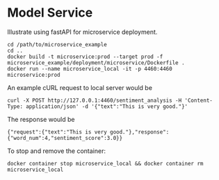 # Model Service
Illustrate using fastAPI for microservice deployment.

```
cd /path/to/microservice_example
cd ..
docker build -t microservice:prod --target prod -f microservice_example/deployment/microservice/Dockerfile .
docker run --name microservice_local -it -p 4460:4460 microservice:prod
```

An example cURL request to local server would be
```
curl -X POST http://127.0.0.1:4460/sentiment_analysis -H 'Content-Type: application/json' -d '{"text":"This is very good."}'
```

The response would be
```
{"request":{"text":"This is very good."},"response":{"word_num":4,"sentiment_score":3.0}}
```

To stop and remove the container:
```
docker container stop microservice_local && docker container rm microservice_local
```
